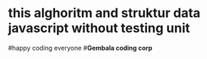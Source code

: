 # this alghoritm and struktur data javascript without testing unit

#happy coding everyone #**Gembala coding corp**
